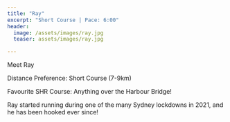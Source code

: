 ```yaml
---
title: "Ray"
excerpt: "Short Course | Pace: 6:00"
header:
  image: /assets/images/ray.jpg
  teaser: assets/images/ray.jpg

---
```


Meet Ray

Distance Preference: Short Course (7-9km)

Favourite SHR Course: Anything over the Harbour Bridge!

Ray started running during one of the many Sydney lockdowns in 2021, and he has been hooked ever since!